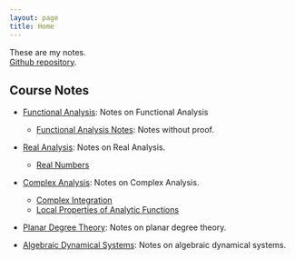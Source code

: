 ```yaml
---
layout: page
title: Home
---
```


These are my notes.  
[Github repository](https://github.com/ziadgghanem/ziadgghanem).

## Course Notes

- [Functional Analysis](functional_analysis.md): Notes on Functional Analysis
    - [Functional Analysis Notes](functional_analysis_notes.md): Notes without proof.

- [Real Analysis](real_analysis.md): Notes on Real Analysis.
    - [Real Numbers](/pages/real_numbers.md)

- [Complex Analysis](complex_analysis.md): Notes on Complex Analysis.
    - [Complex Integration](/pages/complex_integration.md)
    - [Local Properties of Analytic Functions](/pages/local_properties_analytic_functions.md)

- [Planar Degree Theory](degree_theory.md): Notes on planar degree theory.

- [Algebraic Dynamical Systems](dynamical_systems.md): Notes on algebraic dynamical systems.